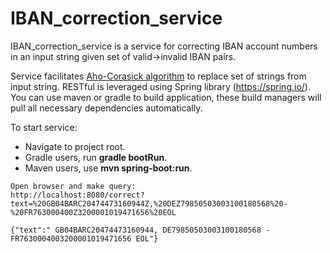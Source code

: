 # IBAN_correction_service

IBAN_correction_service is a service for correcting IBAN account numbers in an input string given set of valid->invalid IBAN pairs.

Service facilitates [Aho-Corasick algorithm](https://en.wikipedia.org/wiki/Aho%E2%80%93Corasick_algorithm) to replace set of strings from input string. RESTful is leveraged using Spring library (https://spring.io/). You can use maven or gradle to build application, these build managers will pull all necessary dependencies automatically.

To start service:
* Navigate to project root.
* Gradle users, run **gradle bootRun**.
* Maven users, use **mvn spring-boot:run**.

```
Open browser and make query:
http://localhost:8080/correct?text=%20GB04BARC20474473160944Z,%20DEZ79850503003100180568%20-%20FR763000400Z3200001019471656%20EOL

{"text":" GB04BARC20474473160944, DE79850503003100180568 - FR7630004003200001019471656 EOL"}
```
